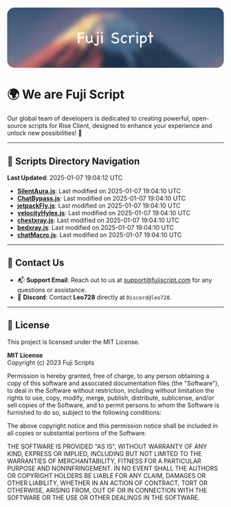 ![Banner](.github/b.webp)

# 🌍 **We are Fuji Script**

Our global team of developers is dedicated to creating powerful, open-source scripts for Rise Client, designed to enhance your experience and unlock new possibilities! 🌟

---
<!-- SCRIPTS_NAVIGATION_START -->
## 📂 **Scripts Directory Navigation**

**Last Updated**: 2025-01-07 19:04:12 UTC

- **[SilentAura.js](scripts/SilentAura.js)**: Last modified on 2025-01-07 19:04:10 UTC
- **[ChatBypass.js](scripts/ChatBypass.js)**: Last modified on 2025-01-07 19:04:10 UTC
- **[jetpackFly.js](scripts/jetpackFly.js)**: Last modified on 2025-01-07 19:04:10 UTC
- **[velocityHylex.js](scripts/velocityHylex.js)**: Last modified on 2025-01-07 19:04:10 UTC
- **[chestxray.js](scripts/chestxray.js)**: Last modified on 2025-01-07 19:04:10 UTC
- **[bedxray.js](scripts/bedxray.js)**: Last modified on 2025-01-07 19:04:10 UTC
- **[chatMacro.js](scripts/chatMacro.js)**: Last modified on 2025-01-07 19:04:10 UTC

<!-- SCRIPTS_NAVIGATION_END -->

---

## 💬 **Contact Us**  
- 📬 **Support Email**: Reach out to us at [support@fujiscript.com](mailto:support@fujiscript.com) for any questions or assistance.  
- 💬 **Discord**: Contact **Leo728** directly at `Discord@leo728`.

---

## 📜 **License**

This project is licensed under the MIT License.  

**MIT License**  
Copyright (c) 2023 Fuji Scripts  

Permission is hereby granted, free of charge, to any person obtaining a copy of this software and associated documentation files (the "Software"), to deal in the Software without restriction, including without limitation the rights to use, copy, modify, merge, publish, distribute, sublicense, and/or sell copies of the Software, and to permit persons to whom the Software is furnished to do so, subject to the following conditions:  

The above copyright notice and this permission notice shall be included in all copies or substantial portions of the Software.  

THE SOFTWARE IS PROVIDED "AS IS", WITHOUT WARRANTY OF ANY KIND, EXPRESS OR IMPLIED, INCLUDING BUT NOT LIMITED TO THE WARRANTIES OF MERCHANTABILITY, FITNESS FOR A PARTICULAR PURPOSE AND NONINFRINGEMENT. IN NO EVENT SHALL THE AUTHORS OR COPYRIGHT HOLDERS BE LIABLE FOR ANY CLAIM, DAMAGES OR OTHER LIABILITY, WHETHER IN AN ACTION OF CONTRACT, TORT OR OTHERWISE, ARISING FROM, OUT OF OR IN CONNECTION WITH THE SOFTWARE OR THE USE OR OTHER DEALINGS IN THE SOFTWARE.  

